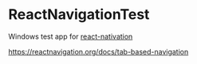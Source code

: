 # ReactNavigationTest

Windows test app for [react-nativation](https://github.com/react-navigation/react-navigation)

https://reactnavigation.org/docs/tab-based-navigation